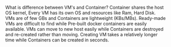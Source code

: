 What is difference between VM's and Container?
Container shares the host OS kernel, Every VM has its own OS and resources like Ram, Hard Disk. VMs are of few GBs and Containers are lightweight (KBs/MBs).  Ready-made VMs are difficult to find while Pre-built docker containers are easily available. VMs can move to new host easily while Containers are destroyed and re-created rather than moving. Creating VM takes a relatively longer time while Containers can be created in seconds.


